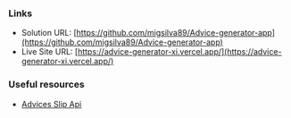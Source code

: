 ### Links

- Solution URL: [https://github.com/migsilva89/Advice-generator-app](https://github.com/migsilva89/Advice-generator-app)
- Live Site URL: [https://advice-generator-xi.vercel.app/](https://advice-generator-xi.vercel.app/)

### Useful resources
- [Advices Slip Api](https://adviceslip.com/)
